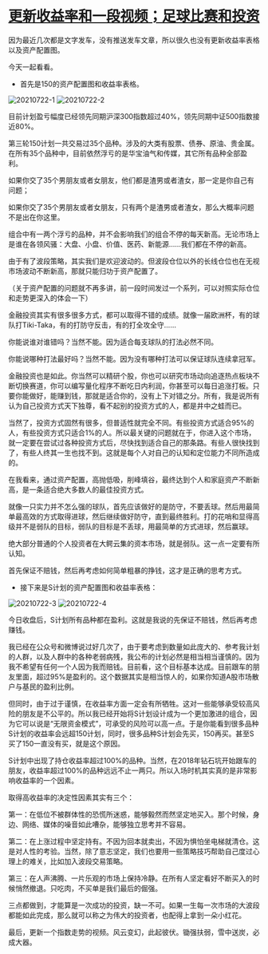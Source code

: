 # [更新收益率和一段视频；足球比赛和投资](https://mp.weixin.qq.com/s/S30C_uII0fIF257CbXAE7A)

因为最近几次都是文字发车，没有推送发车文章，所以很久也没有更新收益率表格以及资产配置图。

今天一起看看。

- 首先是150的资产配置图和收益率表格。

![20210722-1](img/20210722-1.png)
![20210722-2](img/20210722-2.png)

目前计划盈亏幅度已经领先同期沪深300指数超过40%，领先同期中证500指数接近80%。



第三轮150计划一共交易过35个品种。涉及的大类有股票、债券、原油、贵金属。在所有35个品种中，目前依然浮亏的是华宝油气和传媒，其它所有品种全部盈利。



如果你交了35个男朋友或者女朋友，他们都是渣男或者渣女，那一定是你自己有问题；



如果你交了35个男朋友或者女朋友，只有两个是渣男或者渣女，那么大概率问题不是出在你这里。



组合中有一两个浮亏的品种，并不会影响我们的组合不停的每天新高。无论市场上是谁在各领风骚：大盘、小盘、价值、医药、新能源……我们都在不停的新高。



由于有了波段策略，其实我们是欢迎波动的。但波段仓位以外的长线仓位也在无视市场波动不断新高，那就只能归功于资产配置了。



（关于资产配置的问题就不再多讲，前一段时间发过一个系列，可以对照实际仓位和走势更深入的体会一下）



金融投资其实有很多很多方式，都可以取得不错的成绩。就像一届欧洲杯，有的球队打Tiki-Taka，有的打防守反击，有的打全攻全守……



你能说谁对谁错吗？当然不能。因为适合每支球队的打法必然不同。



你能说哪种打法最好吗？当然不能。因为没有哪种打法可以保证球队连续拿冠军。



金融投资也是如此。你当然可以精研个股，你也可以研究市场动向追逐热点板块不断切换赛道，你可以编写量化程序不断吃日内利润，你甚至可以每日追涨打板。只要你能做好，能赚到钱，那就是适合你的，没有上下对错之分。所有，我是说所有认为自己投资方式天下独尊，看不起别的投资方式的人，都是井中之蛙而已。



当然了，投资方式固然有很多，但普适性就完全不同。有些投资方式适合95%的人，有些投资方式只适合1%的人。所以最关键的问题就在于，你进入这个市场，就一定要在尝试过各种投资方式后，尽快找到适合自己的那条路。有些人很快找到了，有些人终其一生也找不到。这就是每个人对自己的认知和定位能力不同所造成的。



在我看来，通过资产配置，高抛低吸，削峰填谷，最终达到个人和家庭资产不断新高，是一条适合绝大多数人的最佳投资方式。



就像一只实力并不怎么强的球队，首先应该做好的是防守，不要丢球。然后用最简单最高效的方式取得进球，然后继续做好防守，直到最终胜利。打的花哨和显得高级并不是弱队的目标，弱队的目标是不丢球，用最简单的方式进球，然后赢球。



绝大部分普通的个人投资者在大鳄云集的资本市场，就是弱队。这一点一定要有所认知。



首先保证不赔钱，然后再考虑如何简单粗暴的挣钱，这才是正确的思考方式。



- 接下来是S计划的资产配置图和收益率表格：

![20210722-3](img/20210722-3.png)
![20210722-4](img/20210722-4.png)


今日收盘后，S计划所有品种都在盈利。这就是我说的先保证不赔钱，然后再考虑赚钱。



我已经在公众号和微博说过好几次了，由于要考虑到数量如此庞大的、参考我计划的人群，以及人群中的各种老弱病残，我公布的计划必然是相当相当谨慎的。因为我不希望有任何一个人因为我而赔钱。目前看，这个目标基本达成。目前跟车的朋友里面，超过95%是盈利的。这个数据其实是相当惊人的，如果你知道A股市场散户与基民的盈利比例。



但同时，由于过于谨慎，在收益率方面一定会有所牺牲。这对一些能够承受较高风险的朋友是不公平的。所以我已经开始将S计划设计成为一个更加激进的组合，因为它可以说是“无限资金模式”，可承受的风险可以高一点。于是你能看到很多品种S计划的收益率会远超150计划，同时，很多品种S计划会先买，150再买。甚至S买了150一直没有买，就是这个原因。



S计划中出现了持仓收益率超过100%的品种。当然，在2018年钻石坑开始跟车的朋友，收益率超过100%的品种远远不止一两只。所以入场时机其实真的是非常影响收益率的一个因素。



取得高收益率的决定性因素其实有三个：



第一：在低位不被群体性的恐慌所迷惑，能够毅然而然坚定地买入。那个时候，身边、网络、媒体的噪音如此嘈杂，能够独立思考并不容易。



第二：在上涨过程中坚定持有。不因为回本就卖出，不因为惧怕坐电梯就清仓。这是对人性的考验。当然，除了意志坚定，我们也要用一些策略技巧帮助自己度过心理上的难关，比如加入波段交易策略。



第三：在人声沸腾、一片乐观的市场上保持冷静。在所有人坚定看好不断买入的时候悄然撤退。只吃肉，不买单是我们最后的倔强。



三点都做到，才能算是一次成功的投资，缺一不可。如果一生每一次市场的大波段都能如此完成，那么就可以称之为伟大的投资者，也配得上拿到一朵小红花。



最后，更新一个指数走势的视频。风云变幻，此起彼伏。锄强扶弱，雪中送炭，必成大器。
